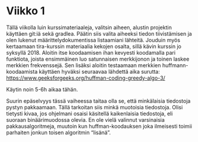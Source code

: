 # Viikko 1
Tällä viikolla luin kurssimateriaaleja, valitsin aiheen, alustin projektin käyttäen git:iä sekä gradlea. Päätin siis valita aiheeksi tiedon tiivistämisen ja olen lukenut määrittelydokumentissa listaamiani lähteitä. Jouduin myös kertaamaan tira-kurssin materiaalia kekojen osalta, sillä kävin kurssin jo syksyllä 2018. Aloitin itse koodaamisen ihan kevyesti koodamalla pari funktiota, joista ensimmäinen luo satunnaisen merkkijonon ja toinen laskee merkkien frekvenssejä. Sen lisäksi aloitin testaamaan merkkien huffmann-koodaamista käyttäen hyväksi seuraavaa lähdettä aika surutta: https://www.geeksforgeeks.org/huffman-coding-greedy-algo-3/

Käytin noin 5-6h aikaa tähän.

Suurin epäselvyys tässä vaiheessa taitaa olla se, että minkälaisia tiedostoja pystyn pakkaamaan. Tällä tarkoitan siis minkä muotoisia tiedostoja. Olisi tietysti kivaa, jos ohjelmani osaisi käsitellä kaikenlaisia tiedostoja, eli suoraan binäärimuodossa olevia. En ole vielä valinnut varsinaisia pakkausalgoritmeja, muutoin kun huffman-koodauksen joka ilmeisesti toimii parhaiten jonkun toisen algoritmin “lisänä”. 
